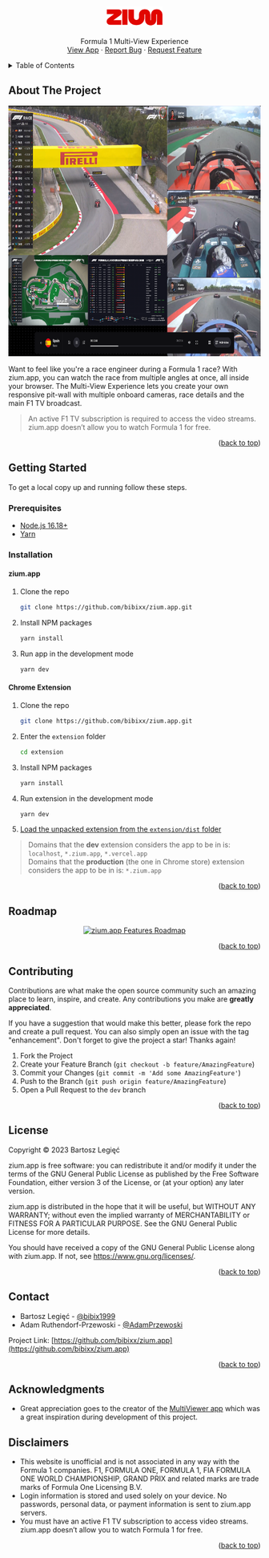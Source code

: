 <!-- Improved compatibility of back to top link: See: https://github.com/othneildrew/Best-README-Template/pull/73 -->
<a name="readme-top"></a>
<!--
*** Thanks for checking out the Best-README-Template. If you have a suggestion
*** that would make this better, please fork the repo and create a pull request
*** or simply open an issue with the tag "enhancement".
*** Don't forget to give the project a star!
*** Thanks again! Now go create something AMAZING! :D
-->


<!-- PROJECT LOGO -->
<br />
<div align="center">
  <h3>
    <a href="https://github.com/bibixx/zium.app">
      <img src=".github/readme/logo.svg" alt="zium" width="112">
    </a>
  </h3>

  <p align="center">
    Formula 1 Multi-View Experience
    <br />
    <a href="https://zium.app">View App</a>
    ·
    <a href="https://github.com/bibixx/zium.app/issues">Report Bug</a>
    ·
    <a href="https://github.com/bibixx/zium.app/issues">Request Feature</a>
  </p>
</div>



<!-- TABLE OF CONTENTS -->
<details>
  <summary>Table of Contents</summary>
  <ol>
    <li>
      <a href="#about-the-project">About The Project</a>
    </li>
    <li>
      <a href="#getting-started">Getting Started</a>
      <ul>
        <li><a href="#prerequisites">Prerequisites</a></li>
        <li>
          <a href="#installation">Installation</a>
          <ul>
            <li><a href="#ziumapp">zium.app</a></li>
          </ul>
        </li>
      </ul>
    </li>
    <li><a href="#roadmap">Roadmap</a></li>
    <li><a href="#contributing">Contributing</a></li>
    <li><a href="#license">License</a></li>
    <li><a href="#contact">Contact</a></li>
    <li><a href="#acknowledgements">Acknowledgements</a></li>
    <li><a href="#disclaimers">Disclaimers</a></li>
  </ol>
</details>



<!-- ABOUT THE PROJECT -->
## About The Project

<div align="center">
  <a href="https://zium.app">
    <img src=".github/readme/screenshot.png" alt="" height="500">
  </a>
</div>

Want to feel like you're a race engineer during a Formula 1 race? With zium.app, you can watch the race from multiple angles at once, all inside your browser. The Multi-View Experience lets you create your own responsive pit-wall with multiple onboard cameras, race details and the main F1 TV broadcast.

> An active F1 TV subscription is required to access the video streams. zium.app doesn’t allow you to watch Formula 1 for free.

<p align="right">(<a href="#readme-top">back to top</a>)</p>



<!-- GETTING STARTED -->
## Getting Started

To get a local copy up and running follow these steps.

### Prerequisites

* [Node.js 16.18+](https://nodejs.org/en/download)
* [Yarn](https://yarnpkg.com/getting-started/install)

### Installation

#### zium.app
1. Clone the repo
   ```sh
   git clone https://github.com/bibixx/zium.app.git
   ```
2. Install NPM packages
   ```sh
   yarn install
   ```
3. Run app in the development mode
   ```sh
   yarn dev
   ```

#### Chrome Extension
1. Clone the repo
   ```sh
   git clone https://github.com/bibixx/zium.app.git
   ```
2. Enter the `extension` folder
   ```sh
   cd extension
   ```
2. Install NPM packages
   ```sh
   yarn install
   ```
3. Run extension in the development mode
   ```sh
   yarn dev
   ```
4. [Load the unpacked extension from the `extension/dist` folder](https://developer.chrome.com/docs/extensions/mv3/getstarted/development-basics/#load-unpacked)

> Domains that the **dev** extension considers the app to be in is: `localhost`, `*.zium.app`, `*.vercel.app`\
> Domains that the **production** (the one in Chrome store) extension considers the app to be in is: `*.zium.app`

<p align="right">(<a href="#readme-top">back to top</a>)</p>


<!-- ROADMAP -->
## Roadmap

<a href="https://www.craft.do/s/fffYcaZcBCUEFK">
  <div align="center">
    <img src="https://api.craft.do/render/preview/fffYcaZcBCUEFK" alt="zium.app Features Roadmap" width="500" />
  </div>
</a>


<p align="right">(<a href="#readme-top">back to top</a>)</p>



<!-- CONTRIBUTING -->
## Contributing

Contributions are what make the open source community such an amazing place to learn, inspire, and create. Any contributions you make are **greatly appreciated**.

If you have a suggestion that would make this better, please fork the repo and create a pull request. You can also simply open an issue with the tag "enhancement".
Don't forget to give the project a star! Thanks again!

1. Fork the Project
2. Create your Feature Branch (`git checkout -b feature/AmazingFeature`)
3. Commit your Changes (`git commit -m 'Add some AmazingFeature'`)
4. Push to the Branch (`git push origin feature/AmazingFeature`)
5. Open a Pull Request to the `dev` branch

<p align="right">(<a href="#readme-top">back to top</a>)</p>



<!-- LICENSE -->
## License

Copyright © 2023 Bartosz Legięć

zium.app is free software: you can redistribute it and/or modify it under the terms of the GNU General Public License as published by the Free Software Foundation, either version 3 of the License, or (at your option) any later version.

zium.app is distributed in the hope that it will be useful, but WITHOUT ANY WARRANTY; without even the implied warranty of MERCHANTABILITY or FITNESS FOR A PARTICULAR PURPOSE. See the GNU General Public License for more details.

You should have received a copy of the GNU General Public License along with zium.app. If not, see https://www.gnu.org/licenses/.

<p align="right">(<a href="#readme-top">back to top</a>)</p>



<!-- CONTACT -->
## Contact

* Bartosz Legięć - [@bibix1999](https://twitter.com/bibix1999)
* Adam Ruthendorf-Przewoski - [@AdamPrzewoski](https://twitter.com/AdamPrzewoski)

Project Link: [https://github.com/bibixx/zium.app](https://github.com/bibixx/zium.app)

<p align="right">(<a href="#readme-top">back to top</a>)</p>



<!-- ACKNOWLEDGMENTS -->
## Acknowledgments

* Great appreciation goes to the creator of the [MultiViewer app](https://multiviewer.app/) which was a great inspiration during development of this project.

<!-- DISCLAIMERS -->
## Disclaimers

* This website is unofficial and is not associated in any way with the Formula 1 companies. F1, FORMULA ONE, FORMULA 1, FIA FORMULA ONE WORLD CHAMPIONSHIP, GRAND PRIX and related marks are trade marks of Formula One Licensing B.V.
* Login information is stored and used solely on your device. No passwords, personal data, or payment information is sent to zium.app servers.
* You must have an active F1 TV subscription to access video streams. zium.app doesn’t allow you to watch Formula 1 for free.

<p align="right">(<a href="#readme-top">back to top</a>)</p>



<!-- MARKDOWN LINKS & IMAGES -->
<!-- https://www.markdownguide.org/basic-syntax/#reference-style-links -->
[product-screenshot]: .github/readme/screenshot.png
